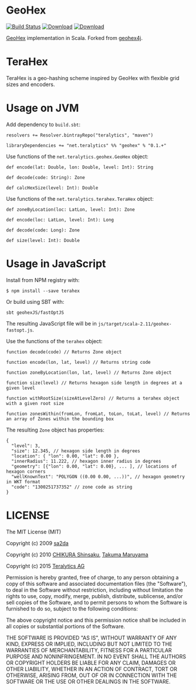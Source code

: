 # GeoHex

[![Build Status](https://travis-ci.org/teralytics/geohex.svg?branch=master)](https://travis-ci.org/teralytics/geohex)
[![Download](https://api.bintray.com/packages/teralytics/maven/geohex/images/download.svg)](https://bintray.com/teralytics/maven/geohex/_latestVersion)
[![Download](https://img.shields.io/npm/v/terahex.svg)](https://www.npmjs.com/package/terahex)

[GeoHex](http://www.geohex.org) implementation in Scala. Forked from [geohex4j](https://github.com/chsh/geohex4j).

# TeraHex

TeraHex is a geo-hashing scheme inspired by GeoHex with flexible grid sizes and encoders.


# Usage on JVM

Add dependency to `build.sbt`:

    resolvers += Resolver.bintrayRepo("teralytics", "maven")

    libraryDependencies += "net.teralytics" %% "geohex" % "0.1.+"

Use functions of the `net.teralytics.geohex.GeoHex` object:

    def encode(lat: Double, lon: Double, level: Int): String

    def decode(code: String): Zone

    def calcHexSize(level: Int): Double

Use functions of the `net.teralytics.terahex.TeraHex` object:

    def zoneByLocation(loc: LatLon, level: Int): Zone

    def encode(loc: LatLon, level: Int): Long

    def decode(code: Long): Zone

    def size(level: Int): Double


# Usage in JavaScript

Install from NPM registry with:

    $ npm install --save terahex

Or build using SBT with:

    sbt geohexJS/fastOptJS

The resulting JavaScript file will be in `js/target/scala-2.11/geohex-fastopt.js`.

Use the functions of the `terahex` object:

    function decode(code) // Returns Zone object

    function encode(lon, lat, level) // Returns string code

    function zoneByLocation(lon, lat, level) // Returns Zone object

    function size(level) // Returns hexagon side length in degrees at a given level

    function withRootSize(sizeAtLevelZero) // Returns a terahex object with a given root size

    function zonesWithin(fromLon, fromLat, toLon, toLat, level) // Returns an array of Zones within the bounding box

The resulting `Zone` object has properties:

    {
      "level": 3,
      "size": 12.345, // hexagon side length in degrees
      "location": { "lon": 0.00, "lat": 0.00 },
      "innerRadius": 11.222, // hexagon inner radius in degrees
      "geometry": [{"lon": 0.00, "lat": 0.00}, ... ], // locations of hexagon corners
      "wellKnownText": "POLYGON ((0.00 0.00, ...))", // hexagon geometry in WKT format
      "code": "1300251737352" // zone code as string
    }


# LICENSE

The MIT License (MIT)

Copyright (c) 2009 [sa2da](http://www.geohex.org)

Copyright (c) 2010 [CHIKURA Shinsaku](https://github.com/chsh), [Takuma Maruyama](https://github.com/mattak)

Copyright (c) 2015 [Teralytics AG](https://github.com/teralytics)

Permission is hereby granted, free of charge, to any person obtaining a copy
of this software and associated documentation files (the "Software"), to deal
in the Software without restriction, including without limitation the rights
to use, copy, modify, merge, publish, distribute, sublicense, and/or sell
copies of the Software, and to permit persons to whom the Software is
furnished to do so, subject to the following conditions:

The above copyright notice and this permission notice shall be included in
all copies or substantial portions of the Software.

THE SOFTWARE IS PROVIDED "AS IS", WITHOUT WARRANTY OF ANY KIND, EXPRESS OR
IMPLIED, INCLUDING BUT NOT LIMITED TO THE WARRANTIES OF MERCHANTABILITY,
FITNESS FOR A PARTICULAR PURPOSE AND NONINFRINGEMENT.  IN NO EVENT SHALL THE
AUTHORS OR COPYRIGHT HOLDERS BE LIABLE FOR ANY CLAIM, DAMAGES OR OTHER
LIABILITY, WHETHER IN AN ACTION OF CONTRACT, TORT OR OTHERWISE, ARISING FROM,
OUT OF OR IN CONNECTION WITH THE SOFTWARE OR THE USE OR OTHER DEALINGS IN
THE SOFTWARE.
